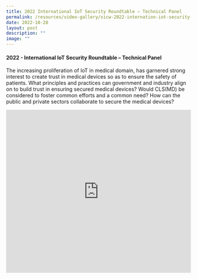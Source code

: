 ```yaml
---
title: 2022 International IoT Security Roundtable – Technical Panel
permalink: /resources/video-gallery/sicw-2022-internation-iot-security-roundtable-technical-panel/
date: 2022-10-28
layout: post
description: ""
image: ""
---
```

#### **2022 - International IoT Security Roundtable – Technical Panel**

The increasing proliferation of IoT in medical domain, has garnered strong interest to create trust in medical devices so as to ensure the safety of patients. What principles and practices can government and industry align on to build trust in ensuring secured medical devices? Would CLS(MD) be considered to foster common efforts and a common need? How can the public and private sectors collaborate to secure the medical devices?

<iframe allowfullscreen="" allow="accelerometer; autoplay; clipboard-write; encrypted-media; gyroscope; picture-in-picture; web-share" frameborder="0" title="YouTube video player" src="https://www.youtube.com/embed/rzBHS9XCuxI" width="100%" height="445"></iframe>